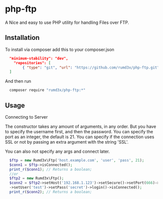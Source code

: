 # php-ftp
A Nice and easy to use PHP utility for handling Files over FTP.

## Installation
To install via composer add this to your composer.json
```json
  "minimum-stability": "dev",
	"repositories": [
		{ "type": "git", "url": "https://github.com/rumd3x/php-ftp.git" }
  ]
```
And then run
```sh
  composer require "rumd3x/php-ftp:*"
```

## Usage
Connecting to Server

The constructor takes any amount of arguments, in any order. But you have to specify the username first, and then the password.
You can specify the port as an integer, the default is 21.
You can specify if the connection uses SSL or not by passing an extra argument with the string 'SSL'.

You can also not specify any args and connect later.
```php
  $ftp = new Rumd3x\Ftp('host.example.com', 'user', 'pass', 21);
  $conn1 = $ftp->isConnected(); 
  print_r($conn1); // Returns a boolean;
  //or
  $ftp2 = new Rumd3x\Ftp();
  $conn2 = $ftp2->setHost('192.168.1.123')->setSecure()->setPort(666)->connect()
  ->setUser('test')->setPass('secret')->login()->isConnected();
  print_r($conn2); // Returns a boolean;
```
